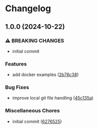 # Changelog

## 1.0.0 (2024-10-22)


### ⚠ BREAKING CHANGES

* initial commit

### Features

* add docker examples ([2b78c38](https://github.com/NEIAAC/node-fullstack-ssr-template/commit/2b78c38fd5bc089d9bb1e94d4df342844ad248ed))


### Bug Fixes

* improve local git file handling ([45c135a](https://github.com/NEIAAC/node-fullstack-ssr-template/commit/45c135a45a75b58bdf9908d00e81e7fe1c22b76c))


### Miscellaneous Chores

* initial commit ([6276525](https://github.com/NEIAAC/node-fullstack-ssr-template/commit/6276525f5258dbb4abac28f39cee926b3727f7d9))

